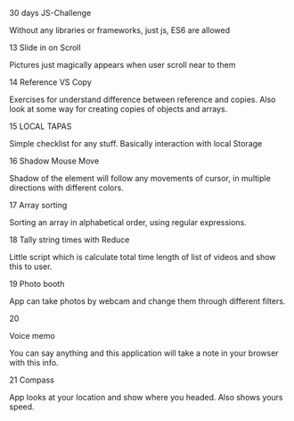 30 days JS-Challenge

Without any libraries or frameworks, just js, ES6 are allowed

13 Slide in on Scroll

Pictures just magically appears when user scroll near to them

14 Reference VS Copy

Exercises for understand difference between reference and copies.
Also look at some way for creating copies of objects and arrays.

15 LOCAL TAPAS

Simple checklist for any stuff.
Basically interaction with local Storage

16 Shadow Mouse Move

Shadow of the element will follow any movements of cursor, in multiple directions with different colors.

17 Array sorting

Sorting an array in alphabetical order, using regular expressions.

18 Tally string times with Reduce

Little script which is calculate total time length of list of videos and show this to user.

19 Photo booth

App can take photos by webcam and change them through different filters.

20

Voice memo

You can say anything and this application will take a note in your browser with this info.

21 Compass

App looks at your location and show where you headed. Also shows yours speed.
